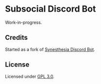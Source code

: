 # Subsocial Discord Bot

Work-in-progress.

## Credits

Started as a fork of [Synesthesia Discord Bot](https://github.com/synesthesia-network/lexis).

## License

Licensed under [GPL 3.0](./LICENSE).
